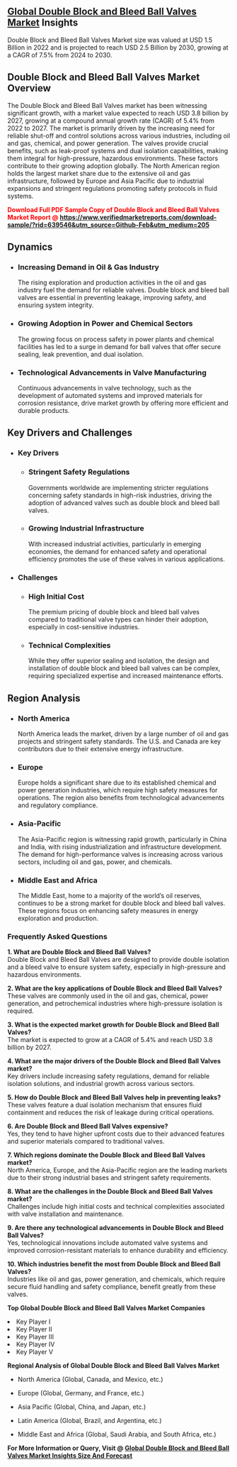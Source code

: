<h2><a href="https://www.verifiedmarketreports.com/download-sample/?rid=639546&amp;utm_source=Github&amp;utm_medium=205" target="_blank">Global Double Block and Bleed Ball Valves Market</a> Insights</h2><p>Double Block and Bleed Ball Valves Market size was valued at USD 1.5 Billion in 2022 and is projected to reach USD 2.5 Billion by 2030, growing at a CAGR of 7.5% from 2024 to 2030.</p><p> <h2>Double Block and Bleed Ball Valves Market Overview</h2> <p>The Double Block and Bleed Ball Valves market has been witnessing significant growth, with a market value expected to reach USD 3.8 billion by 2027, growing at a compound annual growth rate (CAGR) of 5.4% from 2022 to 2027. The market is primarily driven by the increasing need for reliable shut-off and control solutions across various industries, including oil and gas, chemical, and power generation. The valves provide crucial benefits, such as leak-proof systems and dual isolation capabilities, making them integral for high-pressure, hazardous environments. These factors contribute to their growing adoption globally. The North American region holds the largest market share due to the extensive oil and gas infrastructure, followed by Europe and Asia Pacific due to industrial expansions and stringent regulations promoting safety protocols in fluid systems.</p> <p><strong><p><span class=""><span style="color: #ff0000;"><strong>Download Full PDF Sample Copy of Double Block and Bleed Ball Valves Market Report</strong> @ </span><a href="https://www.verifiedmarketreports.com/download-sample/?rid=639546&amp;utm_source=Github-Feb&amp;utm_medium=205" target="_blank">https://www.verifiedmarketreports.com/download-sample/?rid=639546&amp;utm_source=Github-Feb&amp;utm_medium=205</a></span></p></strong></p> <h2>Dynamics</h2> <ul> <li><h3>Increasing Demand in Oil & Gas Industry</h3> The rising exploration and production activities in the oil and gas industry fuel the demand for reliable valves. Double block and bleed ball valves are essential in preventing leakage, improving safety, and ensuring system integrity.</li> <li><h3>Growing Adoption in Power and Chemical Sectors</h3> The growing focus on process safety in power plants and chemical facilities has led to a surge in demand for ball valves that offer secure sealing, leak prevention, and dual isolation.</li> <li><h3>Technological Advancements in Valve Manufacturing</h3> Continuous advancements in valve technology, such as the development of automated systems and improved materials for corrosion resistance, drive market growth by offering more efficient and durable products.</li> </ul> <h2>Key Drivers and Challenges</h2> <ul> <li><h3>Key Drivers</h3> <ul> <li><h3>Stringent Safety Regulations</h3> Governments worldwide are implementing stricter regulations concerning safety standards in high-risk industries, driving the adoption of advanced valves such as double block and bleed ball valves.</li> <li><h3>Growing Industrial Infrastructure</h3> With increased industrial activities, particularly in emerging economies, the demand for enhanced safety and operational efficiency promotes the use of these valves in various applications.</li> </ul> </li> <li><h3>Challenges</h3> <ul> <li><h3>High Initial Cost</h3> The premium pricing of double block and bleed ball valves compared to traditional valve types can hinder their adoption, especially in cost-sensitive industries.</li> <li><h3>Technical Complexities</h3> While they offer superior sealing and isolation, the design and installation of double block and bleed ball valves can be complex, requiring specialized expertise and increased maintenance efforts.</li> </ul> </li> </ul> <h2>Region Analysis</h2> <ul> <li><h3>North America</h3> North America leads the market, driven by a large number of oil and gas projects and stringent safety standards. The U.S. and Canada are key contributors due to their extensive energy infrastructure.</li> <li><h3>Europe</h3> Europe holds a significant share due to its established chemical and power generation industries, which require high safety measures for operations. The region also benefits from technological advancements and regulatory compliance.</li> <li><h3>Asia-Pacific</h3> The Asia-Pacific region is witnessing rapid growth, particularly in China and India, with rising industrialization and infrastructure development. The demand for high-performance valves is increasing across various sectors, including oil and gas, power, and chemicals.</li> <li><h3>Middle East and Africa</h3> The Middle East, home to a majority of the world’s oil reserves, continues to be a strong market for double block and bleed ball valves. These regions focus on enhancing safety measures in energy exploration and production.</li> </ul> <h3>Frequently Asked Questions</h3> <p><strong>1. What are Double Block and Bleed Ball Valves?</strong><br>Double Block and Bleed Ball Valves are designed to provide double isolation and a bleed valve to ensure system safety, especially in high-pressure and hazardous environments.</p> <p><strong>2. What are the key applications of Double Block and Bleed Ball Valves?</strong><br>These valves are commonly used in the oil and gas, chemical, power generation, and petrochemical industries where high-pressure isolation is required.</p> <p><strong>3. What is the expected market growth for Double Block and Bleed Ball Valves?</strong><br>The market is expected to grow at a CAGR of 5.4% and reach USD 3.8 billion by 2027.</p> <p><strong>4. What are the major drivers of the Double Block and Bleed Ball Valves market?</strong><br>Key drivers include increasing safety regulations, demand for reliable isolation solutions, and industrial growth across various sectors.</p> <p><strong>5. How do Double Block and Bleed Ball Valves help in preventing leaks?</strong><br>These valves feature a dual isolation mechanism that ensures fluid containment and reduces the risk of leakage during critical operations.</p> <p><strong>6. Are Double Block and Bleed Ball Valves expensive?</strong><br>Yes, they tend to have higher upfront costs due to their advanced features and superior materials compared to traditional valves.</p> <p><strong>7. Which regions dominate the Double Block and Bleed Ball Valves market?</strong><br>North America, Europe, and the Asia-Pacific region are the leading markets due to their strong industrial bases and stringent safety requirements.</p> <p><strong>8. What are the challenges in the Double Block and Bleed Ball Valves market?</strong><br>Challenges include high initial costs and technical complexities associated with valve installation and maintenance.</p> <p><strong>9. Are there any technological advancements in Double Block and Bleed Ball Valves?</strong><br>Yes, technological innovations include automated valve systems and improved corrosion-resistant materials to enhance durability and efficiency.</p> <p><strong>10. Which industries benefit the most from Double Block and Bleed Ball Valves?</strong><br>Industries like oil and gas, power generation, and chemicals, which require secure fluid handling and safety compliance, benefit greatly from these valves.</p> </p><p><strong>Top Global Double Block and Bleed Ball Valves Market Companies</strong></p><div data-test-id=""><p><li>Key Player I</li><li> Key Player II</li><li> Key Player III</li><li> Key Player IV</li><li> Key Player V</li></p><div><strong>Regional Analysis of&nbsp;Global Double Block and Bleed Ball Valves Market</strong></div><ul><li dir="ltr"><p dir="ltr">North America&nbsp;(Global, Canada, and Mexico, etc.)</p></li><li dir="ltr"><p dir="ltr">Europe (Global, Germany, and France, etc.)</p></li><li dir="ltr"><p dir="ltr">Asia Pacific&nbsp;(Global, China, and Japan, etc.)</p></li><li dir="ltr"><p dir="ltr">Latin America&nbsp;(Global, Brazil, and Argentina, etc.)</p></li><li dir="ltr">Middle East and Africa&nbsp;(Global, Saudi Arabia, and South Africa, etc.)</li></ul><p><strong>For More Information or Query, Visit @&nbsp;</strong><strong><a href="https://www.verifiedmarketreports.com/product/double-block-and-bleed-ball-valves-market/?utm_source=Github&amp;utm_medium=205" target="_blank">Global Double Block and Bleed Ball Valves Market Insights Size And Forecast</a></strong></p></div>
